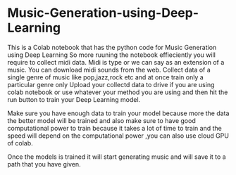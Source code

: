 # Music-Generation-using-Deep-Learning


This is a Colab notebook that has the python code for Music Generation using Deep Learning
So more ruuning the notebook effieciently you will require to collect midi data.
Midi is type or we can say as an extension of a music.
You can download midi sounds from the web.
Collect data of a single genre of music like pop,jazz,rock etc and at once train only a particular genre only
Upload your collectd data to drive if you are using colab notebook or use whatever your method you are using 
and then hit the run button to train your Deep Learning model.

Make sure you have enough data to train your model because more the data the better model will be trained and 
also make sure to have good computational power to train because it takes a lot of time to train and the speed 
will depend on the computational power ,you can also use cloud GPU of colab.

Once the models is trained it will start generating  music and will save it to a path that you have given.

